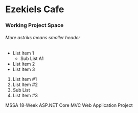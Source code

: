 # Ezekiels Cafe
### Working Project Space
###### More astriks means smaller header

* List Item 1
  * Sub List A1
* List Item 2
* List Item 3

1. List Item #1
1. List Item #2
  1. Sub List
1. List Item #3

MSSA 18-Week ASP.NET Core MVC Web Application Project
